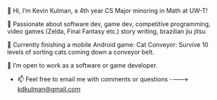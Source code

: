 👋 Hi, I’m Kevin Kulman, a 4th year CS Major minoring in Math at UW-T!

👀 Passionate about software dev, game dev, competitive programming, video games (Zelda, Final Fantasy etc.) story writing, brazilian jiu jitsu

🌱 Currently finishing a mobile Android game: Cat Conveyor: Survive 10 levels of sorting cats coming down a conveyor belt.

💞️ I’m open to work as a software or game developer.

- 📫 Feel free to email me with comments or questions ----> kdkulman@gmail.com 

<!---
kdkulman/kdkulman is a ✨ special ✨ repository because its `README.md` (this file) appears on your GitHub profile.
You can click the Preview link to take a look at your changes.
--->
